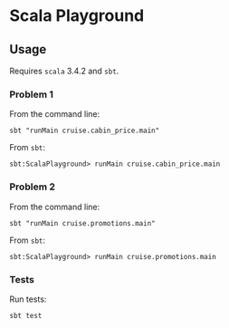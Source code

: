 # Scala Playground

## Usage

Requires `scala` 3.4.2 and `sbt`.

### Problem 1

From the command line:

```shell
sbt "runMain cruise.cabin_price.main"
```

From `sbt`:

```shell
sbt:ScalaPlayground> runMain cruise.cabin_price.main
```

### Problem 2

From the command line:

```shell
sbt "runMain cruise.promotions.main"
```

From `sbt`:

```shell
sbt:ScalaPlayground> runMain cruise.promotions.main
```

### Tests

Run tests:

```shell
sbt test
```
